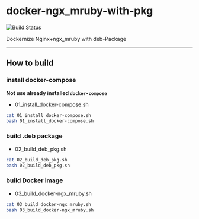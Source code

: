 # docker-ngx_mruby-with-pkg

[![Build Status](https://travis-ci.org/snickerjp/docker-ngx_mruby-with-pkg.svg?branch=master)](https://travis-ci.org/snickerjp/docker-ngx_mruby-with-pkg)

Dockernize Nginx+ngx_mruby with deb-Package

---

## How to build

### install docker-compose

**Not use already installed `docker-compose`**

*  01_install_docker-compose.sh

```sh
cat 01_install_docker-compose.sh
bash 01_install_docker-compose.sh
```

### build .deb package

*  02_build_deb_pkg.sh

```sh
cat 02_build_deb_pkg.sh
bash 02_build_deb_pkg.sh
```

### build Docker image

*  03_build_docker-ngx_mruby.sh

```sh
cat 03_build_docker-ngx_mruby.sh
bash 03_build_docker-ngx_mruby.sh
```
